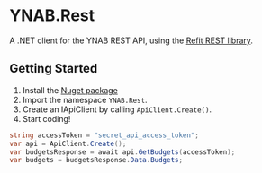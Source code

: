 # YNAB.Rest
A .NET client for the YNAB REST API, using the [Refit REST library](https://github.com/reactiveui/refit).

## Getting Started
1. Install the [Nuget package](https://www.nuget.org/packages/YNAB.Rest/)
2. Import the namespace `YNAB.Rest`.
3. Create an IApiClient by calling `ApiClient.Create()`.
4. Start coding!

```cs
string accessToken = "secret_api_access_token";
var api = ApiClient.Create();
var budgetsResponse = await api.GetBudgets(accessToken);
var budgets = budgetsResponse.Data.Budgets;
```

